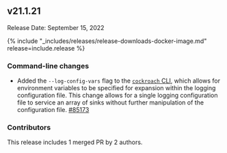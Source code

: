 ## v21.1.21

Release Date: September 15, 2022

{% include "_includes/releases/release-downloads-docker-image.md" release=include.release %}

<h3 id="v21-1-21-command-line-changes">Command-line changes</h3>

- Added the `--log-config-vars` flag to the [`cockroach` CLI](https://www.cockroachlabs.com/docs/v21.1/cockroach-commands), which allows for environment variables to be specified for expansion within the logging configuration file. This change allows for a single logging configuration file to service an array of sinks without further manipulation of the configuration file. [#85173][#85173]

<h3 id="v21-1-21-contributors">Contributors</h3>

This release includes 1 merged PR by 2 authors.

[#85173]: https://github.com/cockroachdb/cockroach/pull/85173
